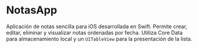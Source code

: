 # NotasApp
Aplicación de notas sencilla para iOS desarrollada en Swift. Permite crear, editar, eliminar y visualizar notas ordenadas por fecha. Utiliza Core Data para almacenamiento local y un `UITableView` para la presentación de la lista.
